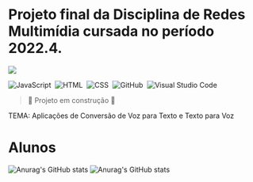 # Projeto final da Disciplina de Redes Multimídia cursada no período 2022.4.
<a>
  <img align="center" src="https://github-readme-stats.vercel.app/api/pin/?username=anuraghazra&repo=github-readme-stats](https://img.shields.io/badge/-JavaScript-05122A?style=flat&logo=javascript)&nbsp" />
</a>

![JavaScript](https://img.shields.io/badge/-JavaScript-05122A?style=flat&logo=javascript)&nbsp;
![HTML](https://img.shields.io/badge/-HTML-05122A?style=flat&logo=HTML5)&nbsp;
![CSS](https://img.shields.io/badge/-CSS-05122A?style=flat&logo=CSS3&logoColor=1572B6)&nbsp;
![GitHub](https://img.shields.io/badge/-GitHub-05122A?style=flat&logo=github)&nbsp;
![Visual Studio Code](https://img.shields.io/badge/-Visual%20Studio%20Code-05122A?style=flat&logo=visual-studio-code&logoColor=007ACC)&nbsp;

> :construction: Projeto em construção :construction:

TEMA: Aplicações de Conversão de Voz para Texto e Texto para Voz

# Alunos
![Anurag's GitHub stats](https://github-readme-stats.vercel.app/api?username=JonathanSaless&show_icons=true&theme=radical)
![Anurag's GitHub stats](https://github-readme-stats.vercel.app/api?username=toBraga&show_icons=true&theme=radical)

